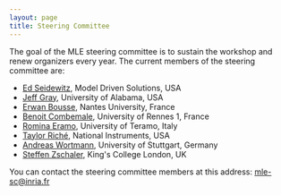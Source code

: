 ```yaml
---
layout: page
title: Steering Committee
---
```


The goal of the MLE steering committee is to sustain the workshop and renew organizers every year.
The current members of the steering committee are:

- [Ed Seidewitz](https://www.linkedin.com/in/seidewitz), Model Driven Solutions, USA
- [Jeff Gray](http://gray.cs.ua.edu/), University of Alabama, USA
- [Erwan Bousse](https://bousse-e.univ-nantes.io/), Nantes University, France
- [Benoit Combemale](https://www.irit.fr/~Benoit.Combemale/), University of Rennes 1, France
- [Romina Eramo](https://www.unite.it/UniTE/Docente/Doc/reramo), University of Teramo, Italy
- [Taylor Riché](https://www.linkedin.com/in/taylor-rich%C3%A9-2a380616/), National Instruments, USA
- [Andreas Wortmann](https://awortmann.github.io/), University of Stuttgart, Germany
- [Steffen Zschaler](http://www.steffen-zschaler.de/), King's College London, UK

You can contact the steering committee members at this address: [mle-sc@inria.fr](mailto:mle-sc@inria.fr) 
